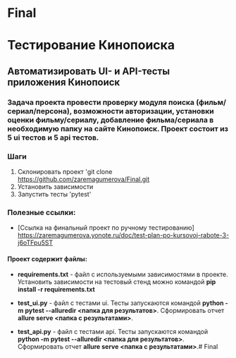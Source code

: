 # Final
# Тестирование Кинопоиска

##  Автоматизировать UI- и API-тесты приложения Кинопоиск

### Задача проекта провести проверку модуля поиска (фильм/сериал/персона), возможности авторизации, установки оценки фильму/сериалу, добавление фильма/сериала в необходимую папку на сайте Кинопоиск. Проект состоит из 5 ui тестов и 5 api тестов.

### Шаги
1. Склонировать проект 'git clone https://github.com/zaremagumerova/Final.git
2. Установить зависимости
3. Запустить тесты 'pytest'

### Полезные ссылки:

- [Ссылка на финальный проект по ручному тестированию] https://zaremagumerova.yonote.ru/doc/test-plan-po-kursovoj-rabote-3-j6oTFpu5ST

#### Проект содержит файлы:

- **requirements.txt** - файл с используемыми зависимостями в проекте. Установить зависимости на тестовый стенд можно командой **pip install -r requirements.txt**

- **test_ui.py** - файл с тестами ui. Тесты запускаются командой **python -m pytest --alluredir <папка для результатов>**. Сформировать отчет **allure serve <папка с результатами>**.

- **test_api.py** - файл с тестами api. Тесты запускаются командой **python -m pytest --alluredir <папка для результатов>**. Сформировать отчет **allure serve <папка с результатами>**.# Final